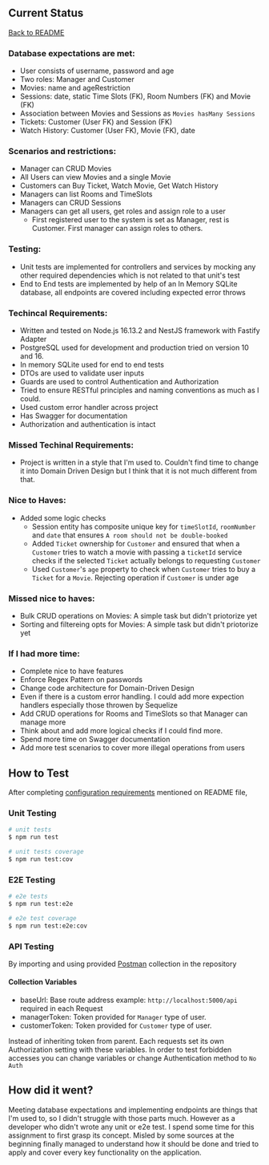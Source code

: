 ## Current Status

[Back to README](README.md)

### Database expectations are met:

- User consists of username, password and age
- Two roles: Manager and Customer
- Movies: name and ageRestriction
- Sessions: date, static Time Slots (FK), Room Numbers (FK) and Movie (FK)
- Association between Movies and Sessions as `Movies hasMany Sessions`
- Tickets: Customer (User FK) and Session (FK)
- Watch History: Customer (User FK), Movie (FK), date

### Scenarios and restrictions:

- Manager can CRUD Movies
- All Users can view Movies and a single Movie
- Customers can Buy Ticket, Watch Movie, Get Watch History
- Managers can list Rooms and TimeSlots
- Managers can CRUD Sessions
- Managers can get all users, get roles and assign role to a user
  - First registered user to the system is set as Manager, rest is Customer. First manager can assign roles to others.

### Testing:

- Unit tests are implemented for controllers and services by mocking any other required dependencies which is not related to that unit's test
- End to End tests are implemented by help of an In Memory SQLite database, all endpoints are covered including expected error throws

### Techincal Requirements:

- Written and tested on Node.js 16.13.2 and NestJS framework with Fastify Adapter
- PostgreSQL used for development and production tried on version 10 and 16.
- In memory SQLite used for end to end tests
- DTOs are used to validate user inputs
- Guards are used to control Authentication and Authorization
- Tried to ensure RESTful principles and naming conventions as much as I could.
- Used custom error handler across project
- Has Swagger for documentation
- Authorization and authentication is intact

### Missed Techinal Requirements:

- Project is written in a style that I'm used to. Couldn't find time to change it into Domain Driven Design but I think that it is not much different from that.

### Nice to Haves:

- Added some logic checks
  - Session entity has composite unique key for `timeSlotId`, `roomNumber` and `date` that ensures `A room should not be double-booked`
  - Added `Ticket` ownership for `Customer` and ensured that when a `Customer` tries to watch a movie with passing a `ticketId` service checks if the selected `Ticket` actually belongs to requesting `Customer`
  - Used `Customer`'s `age` property to check when `Customer` tries to buy a `Ticket` for a `Movie`. Rejecting operation if `Customer` is under age

### Missed nice to haves:

- Bulk CRUD operations on Movies: A simple task but didn't priotorize yet
- Sorting and filtereing opts for Movies: A simple task but didn't priotorize yet

### If I had more time:

- Complete nice to have features
- Enforce Regex Pattern on passwords
- Change code architecture for Domain-Driven Design
- Even if there is a custom error handling. I could add more expection handlers especially those throwen by Sequelize
- Add CRUD operations for Rooms and TimeSlots so that Manager can manage more
- Think about and add more logical checks if I could find more.
- Spend more time on Swagger documentation
- Add more test scenarios to cover more illegal operations from users

## How to Test

After completing [configuration requirements](README.md#configuration) mentioned on README file,

### Unit Testing

```bash
# unit tests
$ npm run test

# unit tests coverage
$ npm run test:cov
```

### E2E Testing

```bash
# e2e tests
$ npm run test:e2e

# e2e test coverage
$ npm run test:e2e:cov
```

### API Testing

By importing and using provided [Postman](https://www.postman.com/downloads/) collection in the repository

#### Collection Variables

- baseUrl: Base route address example: `http://localhost:5000/api` required in each Request
- managerToken: Token provided for `Manager` type of user.
- customerToken: Token provided for `Customer` type of user.

Instead of inheriting token from parent. Each requests set its own Authorization setting with these variables. In order to test forbidden accesses you can change variables or change Authentication method to `No Auth`

## How did it went?

Meeting database expectations and implementing endpoints are things that I'm used to, so I didn't struggle with those parts much. However as a developer who didn't wrote any unit or e2e test. I spend some time for this assignment to first grasp its concept. Misled by some sources at the beginning finally managed to understand how it should be done and tried to apply and cover every key functionality on the application.

